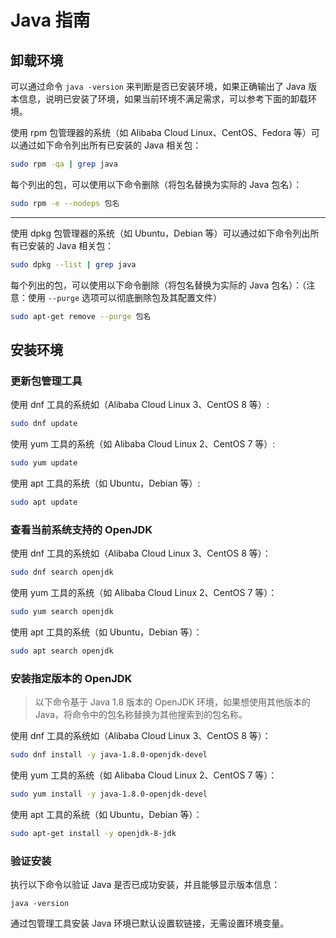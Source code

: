 # Java 指南

## 卸载环境

可以通过命令 `java -version` 来判断是否已安装环境，如果正确输出了 Java 版本信息，说明已安装了环境，如果当前环境不满足需求，可以参考下面的卸载环境。

使用 rpm 包管理器的系统（如 Alibaba Cloud Linux、CentOS、Fedora 等）可以通过如下命令列出所有已安装的 Java 相关包：

```bash
sudo rpm -qa | grep java
```

每个列出的包，可以使用以下命令删除（将包名替换为实际的 Java 包名）：

```bash
sudo rpm -e --nodeps 包名
```

---

使用 dpkg 包管理器的系统（如 Ubuntu，Debian 等）可以通过如下命令列出所有已安装的 Java 相关包：

```bash
sudo dpkg --list | grep java
```

每个列出的包，可以使用以下命令删除（将包名替换为实际的 Java 包名）：（注意：使用 `--purge` 选项可以彻底删除包及其配置文件）

```bash
sudo apt-get remove --purge 包名
```

## 安装环境

### 更新包管理工具

使用 dnf 工具的系统如（Alibaba Cloud Linux 3、CentOS 8 等）:

```bash
sudo dnf update
```

使用 yum 工具的系统（如 Alibaba Cloud Linux 2、CentOS 7 等）:

```bash
sudo yum update
```

使用 apt 工具的系统（如 Ubuntu，Debian 等）:

```bash
sudo apt update
```

### 查看当前系统支持的 OpenJDK

使用 dnf 工具的系统如（Alibaba Cloud Linux 3、CentOS 8 等）：

```bash
sudo dnf search openjdk
```

使用 yum 工具的系统（如 Alibaba Cloud Linux 2、CentOS 7 等）：

```bash
sudo yum search openjdk
```

使用 apt 工具的系统（如 Ubuntu，Debian 等）：

```bash
sudo apt search openjdk
```

### 安装指定版本的 OpenJDK

> 以下命令基于 Java 1.8 版本的 OpenJDK 环境，如果想使用其他版本的 Java，将命令中的包名称替换为其他搜索到的包名称。

使用 dnf 工具的系统如（Alibaba Cloud Linux 3、CentOS 8 等）：

```bash
sudo dnf install -y java-1.8.0-openjdk-devel
```

使用 yum 工具的系统（如 Alibaba Cloud Linux 2、CentOS 7 等）：

```bash
sudo yum install -y java-1.8.0-openjdk-devel
```

使用 apt 工具的系统（如 Ubuntu，Debian 等）：

```bash
sudo apt-get install -y openjdk-8-jdk
```

### 验证安装

执行以下命令以验证 Java 是否已成功安装，并且能够显示版本信息：

```
java -version
```

通过包管理工具安装 Java 环境已默认设置软链接，无需设置环境变量。
